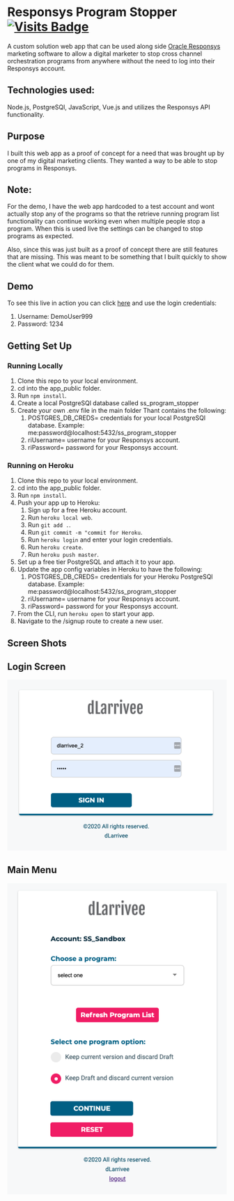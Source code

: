 # Responsys Program Stopper [![Visits Badge](https://badges.pufler.dev/visits/dylanlarrivee/responsys-program-stopper)](https://badges.pufler.dev)

A custom solution web app that can be used along side [Oracle Responsys](https://www.oracle.com/marketingcloud/products/cross-channel-orchestration/) marketing software to allow a digital marketer to stop cross channel orchestration programs from anywhere without the need to log into their Responsys account. 

## Technologies used:
Node.js, PostgreSQl, JavaScript, Vue.js and utilizes the
Responsys API functionality.

## Purpose
I built this web app as a proof of concept for a need that was brought up by one of my digital marketing clients. They wanted a way to be able to stop programs in Responsys.

## Note: 
For the demo, I have the web app hardcoded to a test account and wont actually stop any of the programs so that the retrieve running program list functionality can continue working even when multiple people stop a program. When this is used live the settings can be changed to stop programs as expected.

Also, since this was just built as a proof of concept there are still features that are missing. This was meant to be something that I built quickly to show the client what we could do for them.

## Demo

To see this live in action you can click [here](https://secret-oasis-02597.herokuapp.com/login) and use the login credentials:
1. Username: DemoUser999
2. Password: 1234

## Getting Set Up

### Running Locally

1. Clone this repo to your local environment.
2. cd into the app_public folder.
3. Run `npm install`.
4. Create a local PostgreSQl database called ss_program_stopper
5. Create your own .env file in the main folder Thant contains the following:
    1. POSTGRES_DB_CREDS= credentials for your local PostgreSQl database. Example: me:password@localhost:5432/ss_program_stopper
    2. riUsername= username for your Responsys account.
    3. riPassword= password for your Responsys account.


### Running on Heroku

1. Clone this repo to your local environment.
2. cd into the app_public folder.
3. Run `npm install`.
4. Push your app up to Heroku:
    1. Sign up for a free Heroku account.
    2. Run `heroku local web`.
    3. Run `git add .`.
    4. Run `git commit -m "commit for Heroku`.
    5. Run `heroku login` and enter your login credentials.
    6. Run `heroku create`.
    7. Run `heroku push master`.
5. Set up a free tier PostgreSQL and attach it to your app.
6. Update the app config variables in Heroku to have the following:
    1. POSTGRES_DB_CREDS= credentials for your Heroku PostgreSQl database. Example: me:password@localhost:5432/ss_program_stopper
    2. riUsername= username for your Responsys account.
    3. riPassword= password for your Responsys account.
7. From the CLI, run `heroku open` to start your app.
8. Navigate to the /signup route to create a new user.

## Screen Shots

## Login Screen

![Login Screen](/public/img/ri_program_stopper_1.png?raw=true "Login Screen")

## Main Menu

![Main Menu](/public/img/ri_program_stopper_2.png?raw=true "Main Menu")
